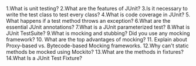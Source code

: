 1.What is unit testing?
2.What are the features of JUnit?
3.Is it necessary to write the test class to test every class?
4.What is code coverage in JUnit? 5. What happens if a test method throws an exception?
6.What are the essential JUnit annotations?
7.What is a JUnit parameterized test?
8.What is JUnit TestSuite?
9.What is mocking and stubbing? Did you use any mocking framework? 10. What are the top advantages of mocking? 11. Explain about Proxy-based vs. Bytecode-based
Mocking frameworks.
12.Why can't static methods be mocked using Mockito?
13.What are the methods in fixtures?
14.What Is a JUnit Test Fixture?
